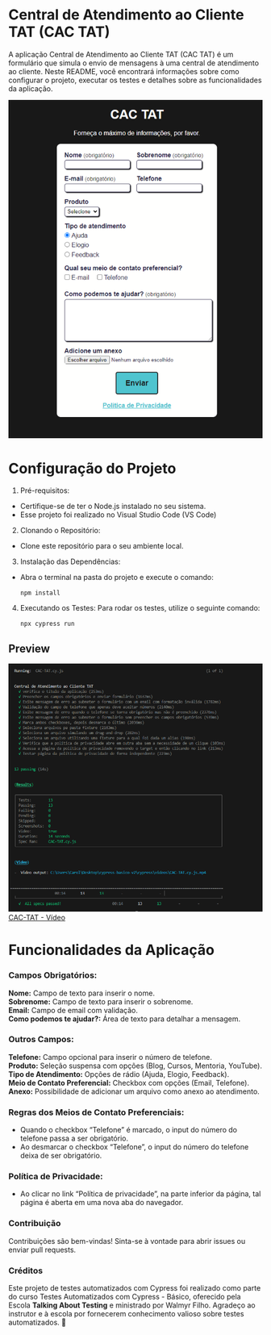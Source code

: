 # Central de Atendimento ao Cliente TAT (CAC TAT)
A aplicação Central de Atendimento ao Cliente TAT (CAC TAT) é um formulário que simula o envio de mensagens à uma central de atendimento ao cliente. Neste README, você encontrará informações sobre como configurar o projeto, executar os testes e detalhes sobre as funcionalidades da aplicação.

![CAC-TAT- app](cypress/assets/cat-tat.png)

# Configuração do Projeto
1. Pré-requisitos:
- Certifique-se de ter o Node.js instalado no seu sistema.
- Esse projeto foi realizado no Visual Studio Code (VS Code)
2. Clonando o Repositório:
- Clone este repositório para o seu ambiente local.
3. Instalação das Dependências:
- Abra o terminal na pasta do projeto e execute o comando:
  ```
  npm install
  ```

4. Executando os Testes:
Para rodar os testes, utilize o seguinte comando:
    ```
    npx cypress run
    ```
## Preview

![CAC-TAT](cypress/assets/screenshot.png)
[CAC-TAT - Vídeo](cypress/assets/CAC-TAT.cy.js.mp4)


# Funcionalidades da Aplicação
### Campos Obrigatórios:<br>
**Nome:** Campo de texto para inserir o nome.<br>
**Sobrenome:** Campo de texto para inserir o sobrenome.<br>
**Email:** Campo de email com validação.<br>
**Como podemos te ajudar?:** Área de texto para detalhar a mensagem.<br>
### Outros Campos:
**Telefone:** Campo opcional para inserir o número de telefone.<br>
**Produto:** Seleção suspensa com opções (Blog, Cursos, Mentoria, YouTube).<br>
**Tipo de Atendimento:** Opções de rádio (Ajuda, Elogio, Feedback).<br>
**Meio de Contato Preferencial:** Checkbox com opções (Email, Telefone).<br>
**Anexo:** Possibilidade de adicionar um arquivo como anexo ao atendimento.<br>
### Regras dos Meios de Contato Preferenciais:
- Quando o checkbox “Telefone” é marcado, o input do número do telefone passa a ser obrigatório.
- Ao desmarcar o checkbox “Telefone”, o input do número do telefone deixa de ser obrigatório.
### Política de Privacidade:
- Ao clicar no link “Política de privacidade”, na parte inferior da página, tal página é aberta em uma nova aba do navegador.
### Contribuição
Contribuições são bem-vindas! Sinta-se à vontade para abrir issues ou enviar pull requests.
### Créditos
Este projeto de testes automatizados com Cypress foi realizado como parte do curso Testes Automatizados com Cypress - Básico, oferecido pela Escola **Talking About Testing** e ministrado por Walmyr Filho. Agradeço ao instrutor e à escola por fornecerem conhecimento valioso sobre testes automatizados. 🌟
